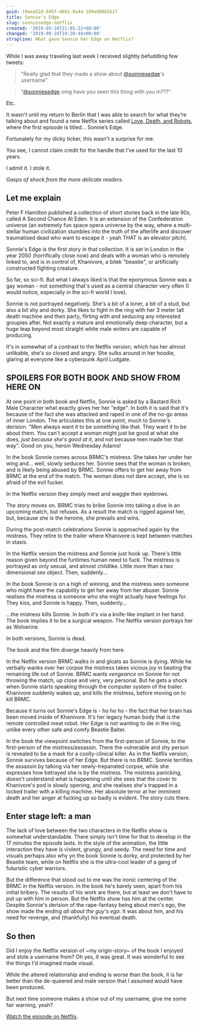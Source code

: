 ```yaml
---
guid: 19eea52d-845f-4881-8a44-189ed8802b17
title: Sonnie's Edge
slug: sonniesedge-netflix
created: '2019-03-18T21:05:22+00:00'
changed: '2019-09-24T19:20:44+00:00'
strapline: What gave Sonnie her Edge on Netflix?
---
```


While I was away traveling last week I received slightly befuddling few tweets: 

> "Really glad that they made a show about [@sonniesedge](https://twitter.com/sonniesedge)'s username".

> “[@sonniesedge](https://twitter.com/sonniesedge) omg have you seen this thing with you in???”

Etc.

It wasn't until my return to Berlin that I was able to search for what they’re talking about and found a new Netflix series called [Love, Death, and Robots](https://en.wikipedia.org/wiki/Love,_Death_%26_Robots), where the first episode is titled... Sonnie’s Edge.

Fortunately for my dicky ticker, this wasn't a surprise for me. 

You see, I cannot claim credit for the handle that I’ve used for the last 10 years.

I admit it. I stole it. 

_Gasps of shock from the more delicate readers_.

## Let me explain

Peter F Hamilton published a collection of short stories back in the late 90s, called A Second Chance At Eden. It is an extension of the Confederation universe (an extremely fun space opera universe by the way, where a multi-stellar human civilization stumbles into the truth of the afterlife and discover traumatised dead who want to escape it - yeah THAT is an elevator pitch).

Sonnie's Edge is the first story in that collection. It is set in London in the year 2050 (horrifically close now) and deals with a woman who is remotely linked to, and is in control of, Khanivore, a bitek "beastie", or artificially constructed fighting creature.

So far, so sci-fi. But what I always liked is that the eponymous Sonnie was a gay woman - not something that's used as a central character very often (I would notice, especially in the sci-fi world I love). 

Sonnie is not portrayed negatively. She's a bit of a loner, a bit of a stud, but also a bit shy and dorky. She likes to fight in the ring with her 3 meter tall death machine and then party, flirting with and seducing any interested groupies after. Not exactly a mature and emotionally deep character, but a huge leap beyond most straight white male writers are capable of producing.

It's in somewhat of a contrast to the Netflix version, which has her almost unlikable, she's so closed and angry. She sulks around in her hoodie, glaring at everyone like a cyberpunk April Ludgate.

## SPOILERS FOR BOTH BOOK AND SHOW FROM HERE ON

At one point in both book and Netflix, Sonnie is asked by a Bastard Rich Male Character what exactly gives her her "edge". In both it is said that it's because of the fact she was attacked and raped in one of the no-go areas of inner London. The  articulates this at one point, much to Sonnie's derision. "Men always want it to be something like that. They want it to be about them. You can't accept a woman might just be good at what she does, _just because she's good at it_, and not because men made her that way". Good on you, heroin Wednesday Adams!

In the book Sonnie comes across BRMC's mistress. She takes her under her wing and... well, slowly seduces her. Sonnie sees that the woman is broken, and is likely being abused by BRMC. Sonnie offers to get her away from BRMC at the end of the match. The woman does not dare accept, she is so afraid of the evil fucker. 

In the Netflix version they simply meet and waggle their eyebrows.

The story moves on. BRMC tries to bribe Sonnie into taking a dive in an upcoming match, but refuses. As a result the match is rigged against her, but, because she is the heroine, she prevails and wins.

During the post-match celebrations Sonnie is approached again by the mistress. They retire to the trailer where Khanivore is kept between matches in stasis.

In the Netflix version the mistress and Sonnie just hook up. There's little reason given beyond the funtimes human need to fuck. The mistress is portrayed as only sexual, and almost childlike. Little more than a two dimensional sex object. Then, suddenly...

In the book Sonnie is on a high of winning, and the mistress sees someone who might have the capability to get her away from her abuser. Sonnie realises the mistress is someone who she might actually have feelings for. They kiss, and Sonnie is happy. Then, suddenly...

...the mistress kills Sonnie. In both it's via a knife-like implant in her hand. The book implies it to be a surgical weapon. The Netflix version portrays her as Wolverine. 

In both versions, Sonnie is dead.

The book and the film diverge heavily from here. 

In the Netflix version BRMC walks in and gloats as Sonnie is dying. While he verbally wanks over her corpse the mistress takes vicious joy in beating the remaining life out of Sonnie. BRMC wants _vengeance_ on Sonnie for not throwing the match, up close and very, very personal. But he gets a shock when Sonnie starts speaking through the computer system of the trailer. Khanivore suddenly wakes up, and kills the mistress, before moving on to kill BRMC. 

Because it turns out Sonnie's Edge is - ho ho ho - the fact that her brain has been moved inside of Khanivore. It's her legacy human body that is the remote controlled meat robot. Her Edge is not wanting to die in the ring, unlike every other safe and comfy Beastie Baiter.

In the book the viewpoint switches from the first-person of Sonnie, to the first-person of the mistress/assassin. There the vulnerable and shy person is revealed to be a mask for a coolly-clinical killer. As in the Netflix version, Sonnie survives because of her Edge. But there is no BRMC. Sonnie terrifies the assassin by talking via her newly-trepanated corpse, while she expresses how betrayed she is by the mistress. The mistress panicking, doesn't understand what is happening until she sees that the cover to Khanivore's pod is slowly opening, and she realises she's trapped in a locked trailer with a killing machine. Her absolute terror at her imminent death and her anger at fucking up so badly is evident. The story cuts there.

## Enter stage left: a man

The lack of love between the two characters in the Netflix show is somewhat understandable. There simply isn't time for that to develop in the 17 minutes the episode lasts. In the style of the animation, the little interaction they have is violent, grungy, and seedy. The need for time and visuals perhaps also why yn the book Sonnie is dorky, and protected by her Beastie team, while on Netflix she is the ultra-cool leader of a gang of futuristic cyber warriors.

But the difference that stood out to me was the ironic centering of the BRMC in the Netflix version. In the book he's barely seen, apart from his initial bribery. The results of his work are there, but at least we don't have to put up with him in person. But the Netflix show has him at the center. Despite Sonnie's derision of the rape-fantasy being about men's ego, the show made the ending _all about the guy's ego_. It was about _him_, and _his_ need for revenge, and (thankfully) _his_ eventual death.

## So then

Did I enjoy the Netflix version of ~my origin-story~ of the book I enjoyed and stole a username from? Oh yes, it was great. It was wonderful to see the things I'd imagined made visual. 

While the altered relationship and ending is worse than the book, it is far better than the de-queered and male version that I assumed would have been produced.

But next time someone makes a show out of my username, give me some fair warning, yeah?


[Watch the episode on Netflix](https://www.netflix.com/watch/80223965).
